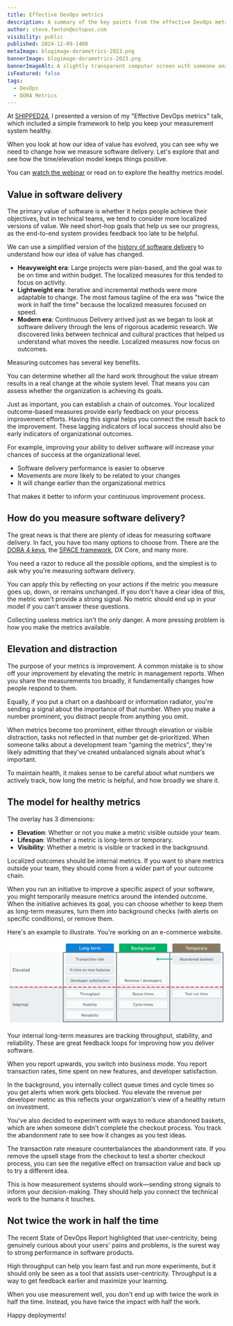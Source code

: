 ```yaml
---
title: Effective DevOps metrics
description: A summary of the key points from the effective DevOps metrics session at SHIPPED24.
author: steve.fenton@octopus.com
visibility: public
published: 2024-12-09-1400
metaImage: blogimage-dorametrics-2023.png
bannerImage: blogimage-dorametrics-2023.png
bannerImageAlt: A slightly transparent computer screen with someone analyzing data behind it, with different metrics floating around the person. 
isFeatured: false
tags: 
  - DevOps
  - DORA Metrics
---
```


At [SHIPPED24](https://www.youtube.com/playlist?list=PLAGskdGvlaw1ykkyds5NXYdYCeF798C7l), I presented a version of my "Effective DevOps metrics" talk, which included a simple framework to help you keep your measurement system healthy.

When you look at how our idea of value has evolved, you can see why we need to change how we measure software delivery. Let's explore that and see how the time/elevation model keeps things positive.

You can [watch the webinar](https://www.youtube.com/watch?v=_gZCUwecZ9E) or read on to explore the healthy metrics model.

## Value in software delivery

The primary value of software is whether it helps people achieve their objectives, but in technical teams, we tend to consider more localized versions of value. We need short-hop goals that help us see our progress, as the end-to-end system provides feedback too late to be helpful.

We can use a simplified version of the [history of software delivery](https://octopus.com/devops/history/) to understand how our idea of value has changed.

- **Heavyweight era**: Large projects were plan-based, and the goal was to be on time and within budget. The localized measures for this tended to focus on activity.
- **Lightweight era**: Iterative and incremental methods were more adaptable to change. The most famous tagline of the era was "twice the work in half the time" because the localized measures focused on speed.
- **Modern era**: Continuous Delivery arrived just as we began to look at software delivery through the lens of rigorous academic research. We discovered links between technical and cultural practices that helped us understand what moves the needle. Localized measures now focus on outcomes.

Measuring outcomes has several key benefits.

You can determine whether all the hard work throughout the value stream results in a real change at the whole system level. That means you can assess whether the organization is achieving its goals.

Just as important, you can establish a chain of outcomes. Your localized outcome-based measures provide early feedback on your process improvement efforts. Having this signal helps you connect the result back to the improvement. These lagging indicators of local success should also be early indicators of organizational outcomes.

For example, improving your ability to deliver software will increase your chances of success at the organizational level.

- Software delivery performance is easier to observe
- Movements are more likely to be related to your changes
- It will change earlier than the organizational metrics

That makes it better to inform your continuous improvement process.

## How do you measure software delivery?

The great news is that there are plenty of ideas for measuring software delivery. In fact, you have too many options to choose from. There are the [DORA 4 keys](https://octopus.com/devops/metrics/dora-metrics/), the [SPACE framework](https://octopus.com/devops/metrics/space-framework/), DX Core, and many more.

You need a razor to reduce all the possible options, and the simplest is to ask why you're measuring software delivery.

You can apply this by reflecting on your actions if the metric you measure goes up, down, or remains unchanged. If you don't have a clear idea of this, the metric won't provide a strong signal. No metric should end up in your model if you can't answer these questions.

Collecting useless metrics isn't the only danger. A more pressing problem is how you make the metrics available.

## Elevation and distraction

The purpose of your metrics is improvement. A common mistake is to show off your improvement by elevating the metric in management reports. When you share the measurements too broadly, it fundamentally changes how people respond to them.

Equally, if you put a chart on a dashboard or information radiator, you're sending a signal about the importance of that number. When you make a number prominent, you distract people from anything you omit.

When metrics become too prominent, either through elevation or visible distraction, tasks not reflected in that number get de-prioritized. When someone talks about a development team "gaming the metrics", they're likely admitting that they've created unbalanced signals about what's important.

To maintain health, it makes sense to be careful about what numbers we actively track, how long the metric is helpful, and how broadly we share it.

## The model for healthy metrics

The overlay has 3 dimensions:

- **Elevation**: Whether or not you make a metric visible outside your team.
- **Lifespan**: Whether a metric is long-term or temporary.
- **Visibility**: Whether a metric is visible or tracked in the background.

Localized outcomes should be internal metrics. If you want to share metrics outside your team, they should come from a wider part of your outcome chain.

When you run an initiative to improve a specific aspect of your software, you might temporarily measure metrics around the intended outcome. When the initiative achieves its goal, you can choose whether to keep them as long-term measures,  turn them into background checks (with alerts on specific conditions), or remove them.

Here's an example to illustrate. You're working on an e-commerce website.

![A grid split by lifespan (long term, background, temporary) and elevation (internal or elevated)](effective-devops-metrics.png)

Your internal long-term measures are tracking throughput, stability, and reliability. These are great feedback loops for improving how you deliver software.

When you report upwards, you switch into business mode. You report transaction rates, time spent on new features, and developer satisfaction.

In the background, you internally collect queue times and cycle times so you get alerts when work gets blocked. You elevate the revenue per developer metric as this reflects your organization's view of a healthy return on investment.

You've also decided to experiment with ways to reduce abandoned baskets, which are when someone didn't complete the checkout process. You track the abandonment rate to see how it changes as you test ideas.

The transaction rate measure counterbalances the abandonment rate. If you remove the upsell stage from the checkout to test a shorter checkout process, you can see the negative effect on transaction value and back up to try a different idea.

This is how measurement systems should work—sending strong signals to inform your decision-making. They should help you connect the technical work to the humans it touches.

## Not twice the work in half the time

The recent State of DevOps Report highlighted that user-centricity, being genuinely curious about your users' pains and problems, is the surest way to strong performance in software products.

High throughput can help you learn fast and run more experiments, but it should only be seen as a tool that assists user-centricity. Throughput is a way to get feedback earlier and maximize your learning.

When you use measurement well, you don't end up with twice the work in half the time. Instead, you have twice the impact with half the work.

Happy deployments!